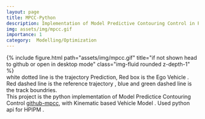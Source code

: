 ```yaml
---
layout: page
title: MPCC-Python
description: Implementation of Model Predictive Contouring Control in Python
img: assets/img/mpcc.gif
importance: 1
category:  Modelling/Optimization
---
```

<div class="row">
    <div class="col-sm mt-3 mt-md-0">
        {% include figure.html path="assets/img/mpcc.gif" title="if not shown head to github or open in desktop mode" class="img-fluid rounded z-depth-1" %}
    </div>
</div>
<div class="caption">
 white dotted line is the trajectory Prediction, Red box is the Ego Vehicle . Red dashed line is the reference trajectory , blue and green dashed line is the track boundries.
</div>
This project is the python implementation of Model Predictice Contouring Control <a href="https://github.com/alexliniger/MPCC">github-mpcc</a>, with Kinematic based Vehicle Model  . Used python api for HPIPM  . 



